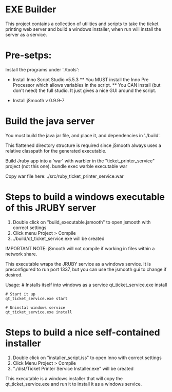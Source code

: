 EXE Builder
===========
This project contains a collection of utilities and scripts to take the ticket printing web server
and build a windows installer, when run will install the server as a service.

Pre-setps:
==========
Install the programs under './tools':

  * Install Inno Script Studio v5.5.3
    ** You MUST install the Inno Pre Processor which allows variables in the script.
    ** You CAN install (but don't need) the full studio. It just gives a nice GUI around the script.

  * Install jSmooth v 0.9.9-7


Build the java server
=====================

You must build the java jar file, and place it, and dependencies in './build'.

This flattened directory structure is required since jSmooth always uses a relative classpath for the generated executable.


Build Jruby app into a 'war' with warbler in the "ticket_printer_service" project (not this one).
    bundle exec warble executable war

Copy war file here:
    ./src/ruby_ticket_printer_service.war


Steps to build a windows executable of this JRUBY server
========================================================

1) Double click on "build_executable.jsmooth" to open jsmooth with correct settings
2) Click menu Project > Compile
3) ./build/qt_ticket_service.exe will be created

IMPORTANT NOTE: jSmooth will not compile if working in files within a network share.

This executable wraps the JRUBY service as a windows service.
It is preconfigured to run port 1337, but you can use the jsmooth gui to change if desired.

Usage:
    # Installs itself into windows as a service
    qt_ticket_service.exe install

    # Start it up
    qt_ticket_service.exe start

    # Uninstal windows service
    qt_ticket_service.exe install


Steps to build a nice self-contained installer
==============================================

1) Double click on "installer_script.iss" to open Inno with correct settings
2) Click Menu Project > Compile
3) "./dist/Ticket Printer Service Installer.exe" will be created

This executable is a windows installer that will copy the qt_ticket_service.exe and run it 
to install it as a windows service.
